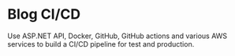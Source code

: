 # Blog CI/CD

Use ASP.NET API, Docker, GitHub, GitHub actions and various AWS services to build a CI/CD pipeline for test and production.